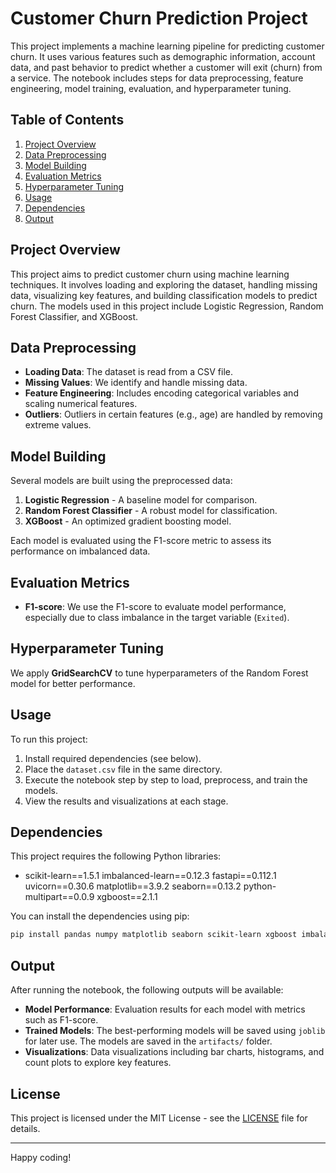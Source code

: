 
# Customer Churn Prediction Project

This project implements a machine learning pipeline for predicting customer churn. It uses various features such as demographic information, account data, and past behavior to predict whether a customer will exit (churn) from a service. The notebook includes steps for data preprocessing, feature engineering, model training, evaluation, and hyperparameter tuning.

## Table of Contents
1. [Project Overview](#project-overview)
2. [Data Preprocessing](#data-preprocessing)
3. [Model Building](#model-building)
4. [Evaluation Metrics](#evaluation-metrics)
5. [Hyperparameter Tuning](#hyperparameter-tuning)
6. [Usage](#usage)
7. [Dependencies](#dependencies)
8. [Output](#output)

## Project Overview
This project aims to predict customer churn using machine learning techniques. It involves loading and exploring the dataset, handling missing data, visualizing key features, and building classification models to predict churn. The models used in this project include Logistic Regression, Random Forest Classifier, and XGBoost.

## Data Preprocessing
- **Loading Data**: The dataset is read from a CSV file.
- **Missing Values**: We identify and handle missing data.
- **Feature Engineering**: Includes encoding categorical variables and scaling numerical features.
- **Outliers**: Outliers in certain features (e.g., age) are handled by removing extreme values.

## Model Building
Several models are built using the preprocessed data:
1. **Logistic Regression** - A baseline model for comparison.
2. **Random Forest Classifier** - A robust model for classification.
3. **XGBoost** - An optimized gradient boosting model.

Each model is evaluated using the F1-score metric to assess its performance on imbalanced data.

## Evaluation Metrics
- **F1-score**: We use the F1-score to evaluate model performance, especially due to class imbalance in the target variable (`Exited`).

## Hyperparameter Tuning
We apply **GridSearchCV** to tune hyperparameters of the Random Forest model for better performance.

## Usage
To run this project:
1. Install required dependencies (see below).
2. Place the `dataset.csv` file in the same directory.
3. Execute the notebook step by step to load, preprocess, and train the models.
4. View the results and visualizations at each stage.

## Dependencies
This project requires the following Python libraries:
- scikit-learn==1.5.1
imbalanced-learn==0.12.3
fastapi==0.112.1
uvicorn==0.30.6
matplotlib==3.9.2
seaborn==0.13.2
python-multipart==0.0.9
xgboost==2.1.1

You can install the dependencies using pip:

```bash
pip install pandas numpy matplotlib seaborn scikit-learn xgboost imbalanced-learn joblib
```

## Output
After running the notebook, the following outputs will be available:
- **Model Performance**: Evaluation results for each model with metrics such as F1-score.
- **Trained Models**: The best-performing models will be saved using `joblib` for later use. The models are saved in the `artifacts/` folder.
- **Visualizations**: Data visualizations including bar charts, histograms, and count plots to explore key features.

## License
This project is licensed under the MIT License - see the [LICENSE](LICENSE) file for details.

---

Happy coding!
